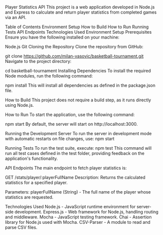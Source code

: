 Player Statistics API
This project is a web application developed in Node.js and Express to calculate and return player statistics from completed games via an API.

Table of Contents
Environment Setup
How to Build
How to Run
Running Tests
API Endpoints
Technologies Used
Environment Setup
Prerequisites
Ensure you have the following installed on your machine:

Node.js
Git
Cloning the Repository
Clone the repository from GitHub:

git clone https://github.com/milan-vasovic/basketball-tournament.git
Navigate to the project directory:

cd basketball-tournament
Installing Dependencies
To install the required Node modules, run the following command:

npm install
This will install all dependencies as defined in the package.json file.

How to Build
This project does not require a build step, as it runs directly using Node.js.

How to Run
To start the application, use the following command:

npm start
By default, the server will start on http://localhost:3000.

Running the Development Server
To run the server in development mode with automatic restarts on file changes, use:
npm start

Running Tests
To run the test suite, execute:
npm test
This command will run all test cases defined in the test folder, providing feedback on the application's functionality.

API Endpoints
The main endpoint to fetch player statistics is:

GET /stats/player/:playerFullName
Description: Returns the calculated statistics for a specified player.

Parameters:
playerFullName (String) - The full name of the player whose statistics are requested.

Technologies Used
Node.js - JavaScript runtime environment for server-side development.
Express.js - Web framework for Node.js, handling routing and middleware.
Mocha - JavaScript testing framework.
Chai - Assertion library for Node.js used with Mocha.
CSV-Parser - A module to read and parse CSV files.
